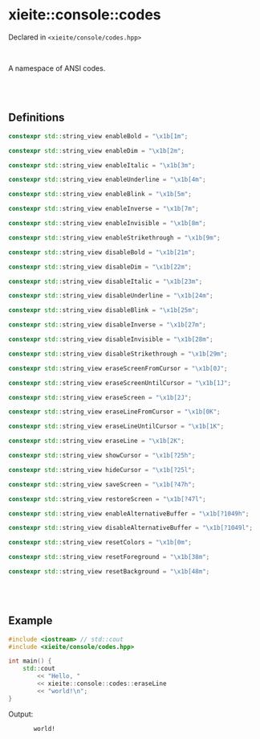 # xieite::console::codes
Declared in `<xieite/console/codes.hpp>`

<br/>

A namespace of ANSI codes.

<br/><br/>

## Definitions
```cpp
constexpr std::string_view enableBold = "\x1b[1m";
```
```cpp
constexpr std::string_view enableDim = "\x1b[2m";
```
```cpp
constexpr std::string_view enableItalic = "\x1b[3m";
```
```cpp
constexpr std::string_view enableUnderline = "\x1b[4m";
```
```cpp
constexpr std::string_view enableBlink = "\x1b[5m";
```
```cpp
constexpr std::string_view enableInverse = "\x1b[7m";
```
```cpp
constexpr std::string_view enableInvisible = "\x1b[8m";
```
```cpp
constexpr std::string_view enableStrikethrough = "\x1b[9m";
```
```cpp
constexpr std::string_view disableBold = "\x1b[21m";
```
```cpp
constexpr std::string_view disableDim = "\x1b[22m";
```
```cpp
constexpr std::string_view disableItalic = "\x1b[23m";
```
```cpp
constexpr std::string_view disableUnderline = "\x1b[24m";
```
```cpp
constexpr std::string_view disableBlink = "\x1b[25m";
```
```cpp
constexpr std::string_view disableInverse = "\x1b[27m";
```
```cpp
constexpr std::string_view disableInvisible = "\x1b[28m";
```
```cpp
constexpr std::string_view disableStrikethrough = "\x1b[29m";
```
```cpp
constexpr std::string_view eraseScreenFromCursor = "\x1b[0J";
```
```cpp
constexpr std::string_view eraseScreenUntilCursor = "\x1b[1J";
```
```cpp
constexpr std::string_view eraseScreen = "\x1b[2J";
```
```cpp
constexpr std::string_view eraseLineFromCursor = "\x1b[0K";
```
```cpp
constexpr std::string_view eraseLineUntilCursor = "\x1b[1K";
```
```cpp
constexpr std::string_view eraseLine = "\x1b[2K";
```
```cpp
constexpr std::string_view showCursor = "\x1b[?25h";
```
```cpp
constexpr std::string_view hideCursor = "\x1b[?25l";
```
```cpp
constexpr std::string_view saveScreen = "\x1b[?47h";
```
```cpp
constexpr std::string_view restoreScreen = "\x1b[?47l";
```
```cpp
constexpr std::string_view enableAlternativeBuffer = "\x1b[?1049h";
```
```cpp
constexpr std::string_view disableAlternativeBuffer = "\x1b[?1049l";
```
```cpp
constexpr std::string_view resetColors = "\x1b[0m";
```
```cpp
constexpr std::string_view resetForeground = "\x1b[38m";
```
```cpp
constexpr std::string_view resetBackground = "\x1b[48m";
```

<br/><br/>

## Example
```cpp
#include <iostream> // std::cout
#include <xieite/console/codes.hpp>

int main() {
	std::cout
		<< "Hello, "
		<< xieite::console::codes::eraseLine
		<< "world!\n";
}
```
Output:
```
       world!
```
